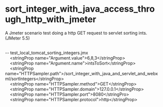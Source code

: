 # sort\_integer\_with\_java\_access\_through\_http\_with\_jmeter

A Jmeter scenario test doing a http GET request to servlet sorting ints. <br/>
(JMeter 5.5)<br/>



<br/>
-- test_local_tomcat_sorting_integers.jmx<br/>
&nbsp;&nbsp;&nbsp;&nbsp;&lt;stringProp name="Argument.value"&gt;6,8,3&lt;/stringProp&gt; <br/>
&nbsp;&nbsp;&nbsp;&nbsp;&lt;stringProp name="Argument.name"&gt;intsToSort&lt;/stringProp&gt; <br/>
&nbsp;&nbsp;&nbsp;&nbsp;&lt;stringProp name="HTTPSampler.path"&gt;/sort_integer_with_java_and_servlet_and_webxml/sortIntegers&lt;/stringProp&gt;<br/>
&nbsp;&nbsp;&nbsp;&nbsp;&lt;stringProp name="HTTPSampler.method"&gt;GET&lt;/stringProp&gt; <br/>
&nbsp;&nbsp;&nbsp;&nbsp;&lt;stringProp name="HTTPSampler.domain"&gt;127.0.0.1&lt;/stringProp&gt; <br/>
&nbsp;&nbsp;&nbsp;&nbsp;&lt;stringProp name="HTTPSampler.port"&gt;8080&lt;/stringPro&gt; <br/>
&nbsp;&nbsp;&nbsp;&nbsp;&lt;stringProp name="HTTPSampler.protocol"&gt;http&lt;/stringProp&gt; <br/>
<br/>

